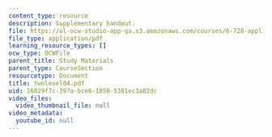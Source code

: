 ```yaml
---
content_type: resource
description: Supplementary handout.
file: https://ol-ocw-studio-app-qa.s3.amazonaws.com/courses/6-728-applied-quantum-and-statistical-physics-fall-2006/16029f7c397abce618505381ec3a82dc_twolevel04.pdf
file_type: application/pdf
learning_resource_types: []
ocw_type: OCWFile
parent_title: Study Materials
parent_type: CourseSection
resourcetype: Document
title: twolevel04.pdf
uid: 16029f7c-397a-bce6-1850-5381ec3a82dc
video_files:
  video_thumbnail_file: null
video_metadata:
  youtube_id: null
---
```

